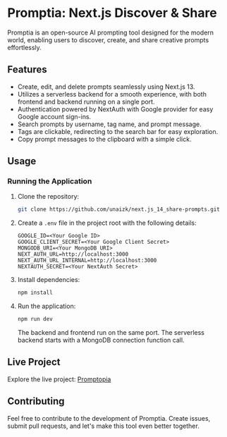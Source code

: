 # Promptia: Next.js Discover & Share

Promptia is an open-source AI prompting tool designed for the modern world, enabling users to discover, create, and share creative prompts effortlessly.

## Features

- Create, edit, and delete prompts seamlessly using Next.js 13.
- Utilizes a serverless backend for a smooth experience, with both frontend and backend running on a single port.
- Authentication powered by NextAuth with Google provider for easy Google account sign-ins.
- Search prompts by username, tag name, and prompt message.
- Tags are clickable, redirecting to the search bar for easy exploration.
- Copy prompt messages to the clipboard with a simple click.

## Usage

### Running the Application

1. Clone the repository:

   ```bash
   git clone https://github.com/unaizk/next.js_14_share-prompts.git
   ```

2. Create a `.env` file in the project root with the following details:

   ```dotenv
   GOOGLE_ID=<Your Google ID>
   GOOGLE_CLIENT_SECRET=<Your Google Client Secret>
   MONGODB_URI=<Your MongoDB URI>
   NEXT_AUTH_URL=http://localhost:3000
   NEXT_AUTH_URL_INTERNAL=http://localhost:3000
   NEXTAUTH_SECRET=<Your NextAuth Secret>
   ```

3. Install dependencies:

   ```bash
   npm install
   ```

4. Run the application:

   ```bash
   npm run dev
   ```

   The backend and frontend run on the same port. The serverless backend starts with a MongoDB connection function call.

## Live Project

Explore the live project: [Promptopia](https://promptopia.unaizk.com/)

## Contributing

Feel free to contribute to the development of Promptia. Create issues, submit pull requests, and let's make this tool even better together.

